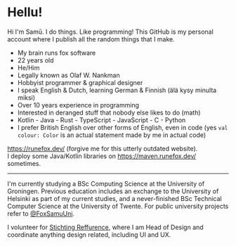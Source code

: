 # Hellu!

Hi I'm Samū. I do things. Like programming! This GitHub is my personal account where I publish all the random things that I make.

- My brain runs fox software
- 22 years old
- He/Him
- Legally known as Olaf W. Nankman
- Hobbyist programmer & graphical designer
- I speak English & Dutch, learning German & Finnish (älä kysy minulta miksi)
- Over 10 years experience in programming
- Interested in deranged stuff that nobody else likes to do (math)
- Kotlin - Java - Rust - TypeScript - JavaScript - C - Python
- I prefer British English over other forms of English, even in code (yes `val colour: Color` is an actual statement made by me in actual code)

https://runefox.dev/ (forgive me for this utterly outdated website).  
I deploy some Java/Kotlin libraries on https://maven.runefox.dev/ sometimes.

***

I'm currently studying a BSc Computing Science at the University of Groningen. Previous education includes an exchange to the University of Helsinki as part of my current studies, and a never-finished BSc Technical Computer Science at the University of Twente. For public university projects refer to [@FoxSamuUni](https://github.com/FoxSamuUni).

I volunteer for [Stichting Reffurence](https://reffurence.com/about), where I am Head of Design and coordinate anything design related, including UI and UX.

